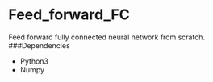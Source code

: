 # Feed_forward_FC
Feed forward fully connected neural network from scratch.
 ###Dependencies
  * Python3
  * Numpy

